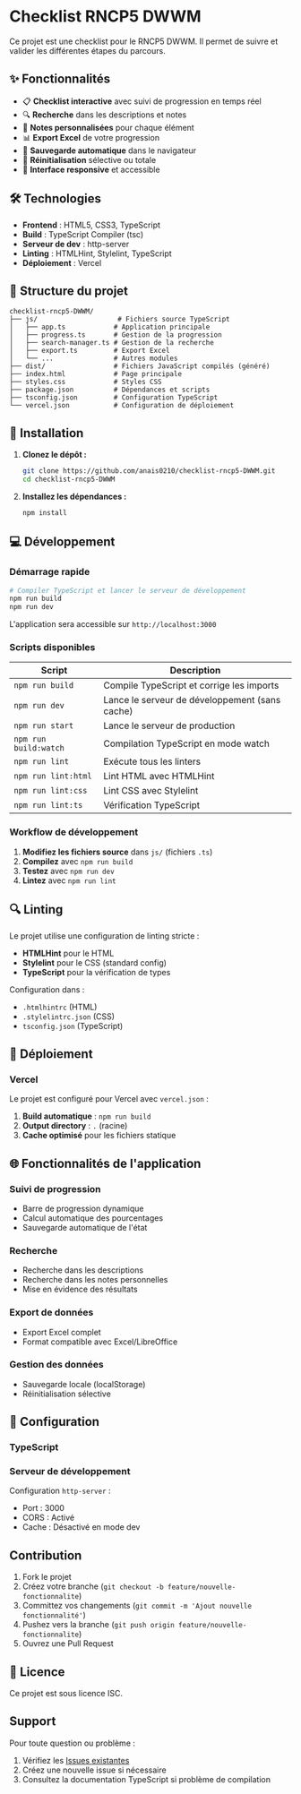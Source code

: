 # Checklist RNCP5 DWWM

Ce projet est une checklist pour le RNCP5 DWWM. Il permet de suivre et valider les différentes étapes du parcours.

## ✨ Fonctionnalités

- 📋 **Checklist interactive** avec suivi de progression en temps réel
- 🔍 **Recherche** dans les descriptions et notes
- 📝 **Notes personnalisées** pour chaque élément
- 📊 **Export Excel** de votre progression
- 💾 **Sauvegarde automatique** dans le navigateur
- 🔄 **Réinitialisation** sélective ou totale
- 📱 **Interface responsive** et accessible

## 🛠️ Technologies

- **Frontend** : HTML5, CSS3, TypeScript
- **Build** : TypeScript Compiler (tsc)
- **Serveur de dev** : http-server
- **Linting** : HTMLHint, Stylelint, TypeScript
- **Déploiement** : Vercel

## 📁 Structure du projet

```
checklist-rncp5-DWWM/
├── js/                    # Fichiers source TypeScript
│   ├── app.ts            # Application principale
│   ├── progress.ts       # Gestion de la progression
│   ├── search-manager.ts # Gestion de la recherche
│   ├── export.ts         # Export Excel
│   └── ...               # Autres modules
├── dist/                 # Fichiers JavaScript compilés (généré)
├── index.html            # Page principale
├── styles.css            # Styles CSS
├── package.json          # Dépendances et scripts
├── tsconfig.json         # Configuration TypeScript
└── vercel.json           # Configuration de déploiement
```

## 🚀 Installation

1. **Clonez le dépôt :**
   ```bash
   git clone https://github.com/anais0210/checklist-rncp5-DWWM.git
   cd checklist-rncp5-DWWM
   ```

2. **Installez les dépendances :**
   ```bash
   npm install
   ```

## 💻 Développement

### Démarrage rapide

```bash
# Compiler TypeScript et lancer le serveur de développement
npm run build
npm run dev
```

L'application sera accessible sur `http://localhost:3000`

### Scripts disponibles

| Script | Description |
|--------|-------------|
| `npm run build` | Compile TypeScript et corrige les imports |
| `npm run dev` | Lance le serveur de développement (sans cache) |
| `npm run start` | Lance le serveur de production |
| `npm run build:watch` | Compilation TypeScript en mode watch |
| `npm run lint` | Exécute tous les linters |
| `npm run lint:html` | Lint HTML avec HTMLHint |
| `npm run lint:css` | Lint CSS avec Stylelint |
| `npm run lint:ts` | Vérification TypeScript |

### Workflow de développement

1. **Modifiez les fichiers source** dans `js/` (fichiers `.ts`)
2. **Compilez** avec `npm run build`
3. **Testez** avec `npm run dev`
4. **Lintez** avec `npm run lint`

## 🔍 Linting

Le projet utilise une configuration de linting stricte :

- **HTMLHint** pour le HTML
- **Stylelint** pour le CSS (standard config)
- **TypeScript** pour la vérification de types

Configuration dans :
- `.htmlhintrc` (HTML)
- `.stylelintrc.json` (CSS)
- `tsconfig.json` (TypeScript)

## 🚀 Déploiement

### Vercel 

Le projet est configuré pour Vercel avec `vercel.json` :

1. **Build automatique** : `npm run build`
2. **Output directory** : `.` (racine)
3. **Cache optimisé** pour les fichiers statique

## 🌐 Fonctionnalités de l'application

### Suivi de progression
- Barre de progression dynamique
- Calcul automatique des pourcentages
- Sauvegarde automatique de l'état

### Recherche
- Recherche dans les descriptions
- Recherche dans les notes personnelles
- Mise en évidence des résultats

### Export de données
- Export Excel complet
- Format compatible avec Excel/LibreOffice

### Gestion des données
- Sauvegarde locale (localStorage)
- Réinitialisation sélective

## 🔧 Configuration

### TypeScript

### Serveur de développement

Configuration `http-server` :
- Port : 3000
- CORS : Activé
- Cache : Désactivé en mode dev

##  Contribution

1. Fork le projet
2. Créez votre branche (`git checkout -b feature/nouvelle-fonctionnalite`)
3. Committez vos changements (`git commit -m 'Ajout nouvelle fonctionnalité'`)
4. Pushez vers la branche (`git push origin feature/nouvelle-fonctionnalite`)
5. Ouvrez une Pull Request

## 📄 Licence

Ce projet est sous licence ISC.

##  Support

Pour toute question ou problème :
1. Vérifiez les [Issues existantes](https://github.com/anais0210/checklist-rncp5-DWWM/issues)
2. Créez une nouvelle issue si nécessaire
3. Consultez la documentation TypeScript si problème de compilation
